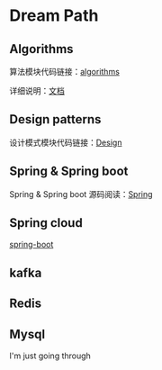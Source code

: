 # Dream Path

## Algorithms

算法模块代码链接：[algorithms](https://github.com/ningyunziying/algorithms)

详细说明：[文档](algorithms/algorithms.md)

## Design patterns

设计模式模块代码链接：[Design](https://github.com/ningyunziying/design-patterns)

## Spring & Spring boot

Spring & Spring boot 源码阅读：[Spring](spring/spring-boot.md)

## Spring cloud
[spring-boot](spring/spring-boot.md)

## kafka

## Redis

## Mysql





I'm just going through 
